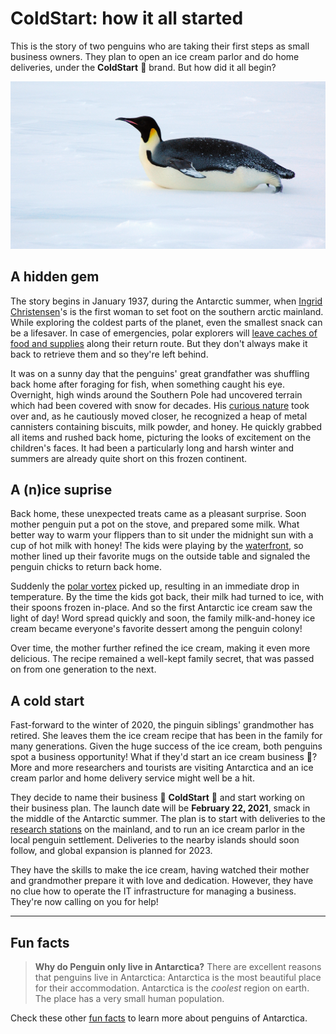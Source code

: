 # ColdStart: how it all started

This is the story of two penguins who are taking their first steps as small business owners. They plan to open an ice cream parlor and do home deliveries, under the **ColdStart** 🍨 brand. But how did it all begin?

![Emperor Penguin](./assets/2007_Snow-Hill-Island_Luyten-De-Hauwere-Emperor-Penguin-56.jpg)

## A hidden gem

The story begins in January 1937, during the Antarctic summer, when [Ingrid Christensen](https://en.wikipedia.org/wiki/Ingrid_Christensen)'s is the first woman to set foot on the southern arctic mainland. While exploring the coldest parts of the planet, even the smallest snack can be a lifesaver. In case of emergencies, polar explorers will [leave caches of food and supplies](https://www.smithsonianmag.com/smart-news/arctic-explorers-uncover-60-year-old-food-stash-180956936/) along their return route. But they don't always make it back to retrieve them and so they're left behind.

It was on a sunny day that the penguins' great grandfather was shuffling back home after foraging for fish, when something caught his eye. Overnight, high winds around the Southern Pole had uncovered terrain which had been covered with snow for decades. His [curious nature](https://www.bbc.com/news/av/science-environment-43338184) took over and, as he cautiously moved closer, he recognized a heap of metal cannisters containing biscuits, milk powder, and honey. He quickly grabbed all items and rushed back home, picturing the looks of excitement on the children's faces. It had been a particularly long and harsh winter and summers are already quite short on this frozen continent.

## A (n)ice suprise

Back home, these unexpected treats came as a pleasant surprise. Soon mother penguin put a pot on the stove, and prepared some milk. What better way to warm your flippers than to sit under the midnight sun with a cup of hot milk with honey! The kids were playing by the [waterfront](https://www.nasa.gov/audience/forstudents/k-4/stories/nasa-knows/what-is-antarctica-k4.html), so mother lined up their favorite mugs on the outside table and signaled the penguin chicks to return back home. 

Suddenly the [polar vortex](https://en.wikipedia.org/wiki/Polar_vortex) picked up, resulting in an immediate drop in temperature. By the time the kids got back, their milk had turned to ice, with their spoons frozen in-place. And so the first Antarctic ice cream saw the light of day! Word spread quickly and soon, the family milk-and-honey ice cream became everyone's favorite dessert among the penguin colony!

Over time, the mother further refined the ice cream, making it even more delicious. The recipe remained a well-kept family secret, that was passed on from one generation to the next.

## A cold start

Fast-forward to the winter of 2020, the pinguin siblings' grandmother has retired. She leaves them the ice cream recipe that has been in the family for many generations. Given the huge success of the ice cream, both penguins spot a business opportunity! What if they'd start an ice cream business 🍧? More and more researchers and tourists are visiting Antarctica and an ice cream parlor and home delivery service might well be a hit. 

They decide to name their business 🧊 **ColdStart** 🧊 and start working on their business plan. The launch date will be **February 22, 2021**, smack in the middle of the Antarctic summer. The plan is to start with deliveries to the [research stations](https://en.wikipedia.org/wiki/Research_stations_in_Antarctica) on the mainland, and to run an ice cream parlor in the local penguin settlement. Deliveries to the nearby islands should soon follow, and global expansion is planned for 2023.

They have the skills to make the ice cream, having watched their mother and grandmother prepare it with love and dedication. However, they have no clue how to operate the IT infrastructure for managing a business. They're now calling on you for help!

---

## Fun facts

> **Why do Penguin only live in Antarctica?**
> There are excellent reasons that penguins live in Antarctica: Antarctica is the most beautiful place for their accommodation. Antarctica is the *coolest* region on earth. The place has a very small human population.

Check these other [fun facts](https://global.hurtigruten.com/destinations/antarctica/inspiration/wildlife/fun-facts-about-the-penguins-of-antarctica/) to learn more about penguins of Antarctica.
